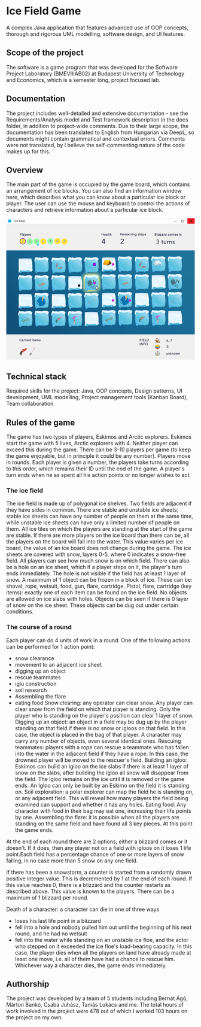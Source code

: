 # Ice Field Game

A complex Java application that features advanced use of OOP concepts, thorough and rigorous UML modelling, software design, and UI features.

## Scope of the project
The software is a game program that was developed for the Software Project Laboratory (BMEVIIIAB02) at Budapest University of Technology and Economics, which is a semester long, project focused lab.

## Documentation
The project includes well-detailed and extensive documentation - see the Requirements/Analysis model and Test framework description in the docs folder, in addition to project-wide comments. Due to their large scope, the documentation has been translated to English from Hungarian via DeepL, so documents might contain grammatical and contextual errors. Comments were not translated, by I believe the self-commenting nature of the code makes up for this. 

## Overview 
The main part of the game is occupied by the game board, which contains an arrangement of ice blocks. You can also find an information window here, which describes what you can know about a particular ice block or player. The user can use the mouse and keyboard to control the actions of characters and retrieve information about a particular ice block.

![Game preview](https://github.com/hainbalazs/bme-java-icefield/blob/main/media/game-example-2.png?raw=true)

## Technical stack
Required skills for the project: Java, OOP concepts, Design patterns, UI development, UML modelling, Project management tools (Kanban Board), Team collaboration.

## Rules of the game
The game has two types of players, Eskimos and Arctic explorers. Eskimos start the game with 5 lives, Arctic explorers with 4. Neither player can exceed this during the game. There can be 3-10 players per game (to keep the game enjoyable, but in principle it could be any number). 
Players move in rounds. Each player is given a number, the players take turns according to this order, which remains their ID until the end of the game. A player's turn ends when he as spent all his action points or no longer wishes to act. 
 
### The ice field
 
The ice field is made up of polygonal ice shelves. Two fields are adjacent if they have sides in common. There are stable and unstable ice sheets; stable ice sheets can have any number of people on them at the same time, while unstable ice sheets can have only a limited number of people on them. All ice tiles on which the players are standing at the start of the game are stable. 
If there are more players on the ice board than there can be, all the players on the board will fall into the water. This value varies per ice board, the value of an ice board does not change during the game. 
The  ice  sheets  are  covered  with  snow,  layers  0-5,  where  0  indicates  a  snow-free  field.  All players can see how much snow is on which field. There can also be a hole on an ice sheet, which if a player steps on it, the player's turn ends immediately. The hole is not visible if the field has at least 1 layer of snow.  A maximum of 1 object can be frozen in a block of ice. These can be: shovel, rope, wetsuit, food, gun, flare, cartridge. Pistol, flare, cartridge (key items): exactly one of each item can be found on the ice field. No objects are allowed on ice slabs with holes. Objects can be seen if there is 0 layer of snow on the ice sheet. These objects can be dug out under certain conditions.

### The course of a round
Each player can do 4 units of work in a round. One of the following actions can be performed for 1 action point: 
- snow clearance 
- movement to an adjacent ice sheet 
- digging up an object 
- rescue teammates 
- iglu construction 
- soil research 
- Assembling the flare 
- eating food 
Snow clearing: any operator can clear snow. Any player can clear snow from the field on which that player is standing. Only the player who is standing on the player's position can clear 1 layer of snow. Digging up an object: an object in a field may be dug up by the player standing on that field if there is no snow or igloos on that field. In this case, the object is placed in the bag of that player. 
A character may carry any number of objects, even several identical ones. 
Rescuing teammates: players with a rope can rescue a teammate who has fallen into the water in the adjacent field if they have a rope. In this case, the drowned player will be moved to the rescuer's field. 
Building an igloo: Eskimos can build an igloo on the ice slabs if there is at least 1 layer of snow on the slabs, after building the igloo all snow will disappear from the field. The igloo remains on the ice until it is removed or the game ends. An Igloo can only be built by an Eskimo on the field it is standing on. 
Soil exploration: a polar explorer can map the field he is standing on, or any adjacent field. This will reveal how many players the field being examined can support and whether it has any holes. 
Eating food: Any character with food in their bag may eat one, increasing their life points by one. 
Assembling the flare: it is possible when all the players are standing on the same field and have found all 3 key pieces. At this point the game ends. 
 
At the end of each round there are 2 options, either a blizzard comes or it doesn't. If it does, then any player not on a field with igloos on it loses 1 life point.Each field has a percentage chance of one or more layers of snow falling, in no case more than 5 snow on any one field. 

If there has been a snowstorm, a counter is started from a randomly drawn positive integer value. This is decremented by 1 at the end of each round. If this value reaches 0, there is a blizzard and the counter restarts as described above. This value is known to the players. There can be a maximum of 1 blizzard per round. 
 
Death of a character: a character can die in one of three ways 
- loses his last life point in a blizzard 
- fell into a hole and nobody pulled him out until the beginning of his next round, and he had no wetsuit 
- fell into the water while standing on an unstable ice floe, and the actor who stepped on 
it exceeded the ice floe's load-bearing capacity. In this case, the player dies when all the players on land have already made at least one move, i.e. all of them have had a chance to rescue him. 
Whichever way a character dies, the game ends immediately.

## Authorship

The project was developed by a team of 5 students including Bernát Ágó, Márton Bankó, Csaba Juhász, Tamás Lukács and me.
The total hours of work involved in the project were 478 out of which I worked 103 hours on the project on my own.